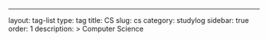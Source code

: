 ---
layout: tag-list
type: tag
title: CS
slug: cs
category: studylog
sidebar: true
order: 1
description: >
   Computer Science